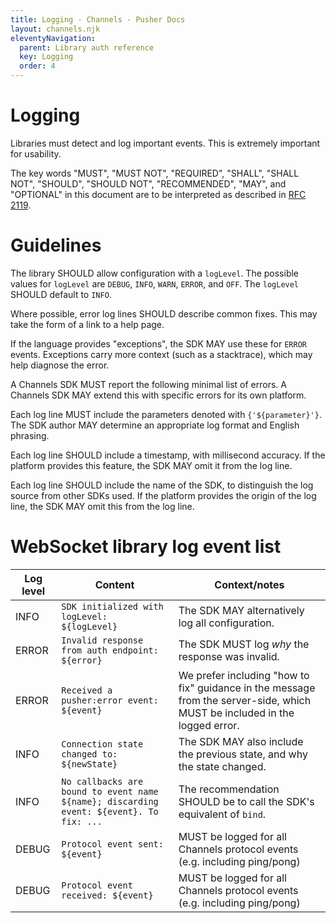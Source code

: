 ```yaml
---
title: Logging - Channels - Pusher Docs
layout: channels.njk
eleventyNavigation:
  parent: Library auth reference
  key: Logging
  order: 4
---
```


# Logging

Libraries must detect and log important events. This is extremely important for usability.

The key words "MUST", "MUST NOT", "REQUIRED", "SHALL", "SHALL NOT", "SHOULD", "SHOULD NOT", "RECOMMENDED", "MAY", and "OPTIONAL" in this document are to be interpreted as described in [RFC 2119](https://tools.ietf.org/html/rfc2119).

# Guidelines

The library SHOULD allow configuration with a `logLevel`. The possible values for `logLevel` are `DEBUG`, `INFO`, `WARN`, `ERROR`, and `OFF`. The `logLevel` SHOULD default to `INFO`.

Where possible, error log lines SHOULD describe common fixes. This may take the form of a link to a help page.

If the language provides "exceptions", the SDK MAY use these for `ERROR` events. Exceptions carry more context (such as a stacktrace), which may help diagnose the error.

A Channels SDK MUST report the following minimal list of errors. A Channels SDK MAY extend this with specific errors for its own platform.

Each log line MUST include the parameters denoted with `{'${parameter}'}`. The SDK author MAY determine an appropriate log format and English phrasing.

Each log line SHOULD include a timestamp, with millisecond accuracy. If the platform provides this feature, the SDK MAY omit it from the log line.

Each log line SHOULD include the name of the SDK, to distinguish the log source from other SDKs used. If the platform provides the origin of the log line, the SDK MAY omit this from the log line.

# WebSocket library log event list

| Log level | Content                                                                                 | Context/notes                                                                                                              |
| --------- | --------------------------------------------------------------------------------------- | -------------------------------------------------------------------------------------------------------------------------- |
| INFO      | `SDK initialized with logLevel: ${logLevel}`                                            | The SDK MAY alternatively log all configuration.                                                                           |
| ERROR     | `Invalid response from auth endpoint: ${error}`                                         | The SDK MUST log _why_ the response was invalid.                                                                           |
| ERROR     | `Received a pusher:error event: ${event}`                                               | We prefer including "how to fix" guidance in the message from the server-side, which MUST be included in the logged error. |
| INFO      | `Connection state changed to: ${newState}`                                              | The SDK MAY also include the previous state, and why the state changed.                                                    |
| INFO      | `No callbacks are bound to event name ${name}; discarding event: ${event}. To fix: ...` | The recommendation SHOULD be to call the SDK's equivalent of `bind`.                                                       |
| DEBUG     | `Protocol event sent: ${event}`                                                         | MUST be logged for all Channels protocol events (e.g. including ping/pong)                                                 |
| DEBUG     | `Protocol event received: ${event}`                                                     | MUST be logged for all Channels protocol events (e.g. including ping/pong)                                                 |
